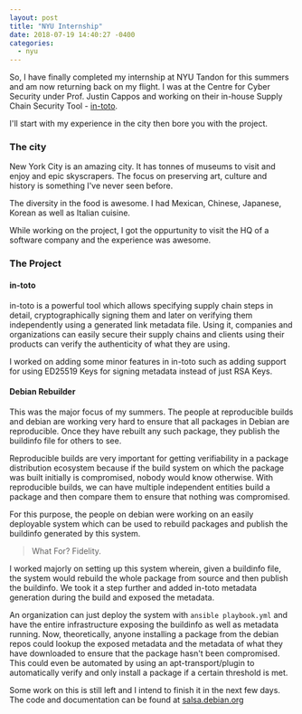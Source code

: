 ```yaml
---
layout: post
title: "NYU Internship"
date: 2018-07-19 14:40:27 -0400
categories:
  - nyu
---
```


So, I have finally completed my internship at NYU Tandon for this summers
and am now returning back on my flight. I was at the Centre for
Cyber Security under Prof. Justin Cappos and working on their in-house
Supply Chain Security Tool - [in-toto](http://in-toto.io).

<!-- customary nyc skyline picture -->

I'll start with my experience in the city then bore you with the project.

### The city

New York City is an amazing city. It has tonnes of museums to visit and enjoy
and epic skyscrapers. The focus on preserving art, culture and history is something
I've never seen before.

<!-- 
I visited all of the following museums:

* Metropolitan Museum of Modern Art (Starry Night!!)
* Intrepid Sea, Air and Space Museum (Space Shuttle Enterprise!! A Submarine!!)
* The Met
* Brooklyn Musuem
* 9/11 Memorial Museum
* Ellis Island Musuem
-->

The diversity in the food is awesome. I had Mexican, Chinese,
Japanese, Korean as well as Italian cuisine.

While working on the project, I got the oppurtunity to visit the HQ of a software company
and the experience was awesome.

### The Project

#### in-toto

in-toto is a powerful tool which allows specifying supply chain steps in
detail, cryptographically signing them and later on verifying them independently
using a generated link metadata file. Using it, companies and organizations can
easily secure their supply chains and clients using their products can
verify the authenticity of what they are using.

I worked on adding some minor features in in-toto such as adding support for using
ED25519 Keys for signing metadata instead of just RSA Keys.

#### Debian Rebuilder

This was the major focus of my summers. The people at reproducible builds and debian
are working very hard to ensure that all packages in Debian are reproducible. Once they
have rebuilt any such package, they publish the buildinfo file for others to see.

Reproducible builds are very important for getting verifiability in a package distribution ecosystem
because if the build system on which the package was built initially is compromised, nobody would know
otherwise. With reproducible builds, we can have multiple independent entities build a package and then
compare them to ensure that nothing was compromised.

For this purpose, the people on debian were working on an easily deployable system which can be used
to rebuild packages and publish the buildinfo generated by this system.

> What For? Fidelity.

I worked majorly on setting up this system wherein, given a buildinfo file, the system would rebuild
the whole package from source and then publish the buildinfo. We took it a step further and added
in-toto metadata generation during the build and exposed the metadata.

An organization can just deploy the system with `ansible playbook.yml` and have the entire
infrastructure exposing the buildinfo as well as metadata running. Now, theoretically, anyone
installing a package from the debian repos could lookup the exposed metadata and the metadata
of what they have downloaded to ensure that the package hasn't been compromised. This could even
be automated by using an apt-transport/plugin to automatically verify and only install a
package if a certain threshold is met.

Some work on this is still left and I intend to finish it in the next few days. The code and
documentation can be found at
[salsa.debian.org](https://salsa.debian.org/yashsriv-guest/debian-rebuilder-setup/tree/integrate-srebuild)
